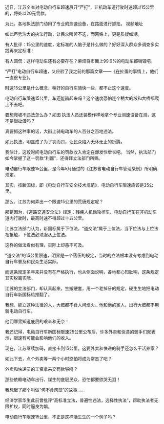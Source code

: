 近日，江苏全省对电动自行车超速展开“严打”，非机动车道行驶时速超过15公里的，将处以20元罚款。

为此，各地执法部门动用了专业的测速设备，在路面进行抓拍。 视频地址

如此声势浩大的执法行动，让民众叫苦不迭，而网络上，更是质疑如潮。

有人批评：15公里的速度，定标准的人脑子是什么做的？好好深入群众多调查多实践再来定标准！

有人调侃：这样电动车还有必要存在？麻烦将市面上99.9%的电动车都销毁吧。

“严打”电动自行车超速，又应验了我之前的那篇文章——《在扯蛋的事情上，他们一直很专业》。

时速15公里是什么概念，稍好的自行车骑快一些，都不止这个速度。

电动自行车限速15公里，车还能骑起来吗？这个速度恐怕连个稍大的坡和大桥都爬上不去吧。

要想爬坡不违法怎么办？如图 执法人员还装模作样地拿个专业测速设备在测，这不是很扯蛋吗？

真要抓这种事的话，大街上骑电动车的人百分之百地违法。

如此执法，明显成了为了罚而罚，让民众陷入无休无止的折腾。

我估计，这段时间电动自行车的罚款收入肯定在爆发性增长吧。 当然，执法部门如今掌握了这一罚款“利器”，还得拜立法部门所赐。

电动自行车限速15公里，是今年5月通过的《江苏省电动自行车管理条例》所明确规定。

其实，按新国标，即《电动自行车安全技术规范》，电动自行车限速应该是25公里。

那么，江苏为何弄出一个限速15公里的荒唐规定呢？

那是因为，《道路交通安全法》规定：残疾人机动轮椅车、电动自行车在非机动车道内行驶时，最高时速不得超过十五公里。

江苏立法部门认为，新国标属于下位法，“道交法”属于上位法，当下位法与上位法相抵触，下位法必须服从上位法。

这样的做法看似有理，实际上却愚不可及。

“道交法”的15公里限速，明显是一个落伍的规定，当时的立法根本没有考虑到电动自行车普及和民众生活实际。

而这条规定多年来并没有在严格执行，也从侧面说明，各地都心知肚明，这条规定其实脱离实际。

江苏的立法部门，却认真起来，生搬硬套，用一个老掉牙的规定，硬生生地把电动自行车新国标给推翻了。

我想，能立这种法律的人，大概都不食人间烟火。他和他的家人，出行大概都不用骑电动自行车。

他们哪里知道底层的艰辛和无奈！

我还记得，电动自行车新国标限速25公里公布后，许多外卖和快递的骑手们就表示，限速有可能会影响他们的收入。

现在，江苏继续加码，直接卡到15公里，这要外卖和快递的骑手还怎么干活养家？

如此下去，点个外卖等一两个小时恐怕将成为常态了吧？

外卖和快递员的工资拿来交罚款够吗？

那些依赖电动车出行、谋生的底层民众，恐怕都要欲哭无泪！

 

我想起了那个叫做“何不食肉糜”的故事……

经济学家华生此前曾批评“高标准立法，普遍性违法，选择性执法”，帮助执法者无限扩权，同时逼良为娼。

电动自行车限速15公里，不正是这样活生生的一个例子吗？


